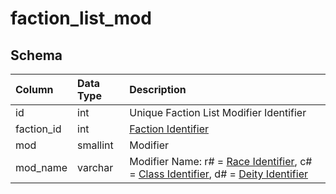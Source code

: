 # faction_list_mod

## Schema
| Column | Data Type | Description |
| :--- | :--- | :--- |
| id | int | Unique Faction List Modifier Identifier |
| faction_id | int | [Faction Identifier](faction_list.md) |
| mod | smallint | Modifier |
| mod_name | varchar | Modifier Name: r\# = [Race Identifier](../../../../server/npc/race-list), c\# = [Class Identifier](../../../../server/player/class-list), d\# = [Deity Identifier](../../../../server/player/deity-list) |

